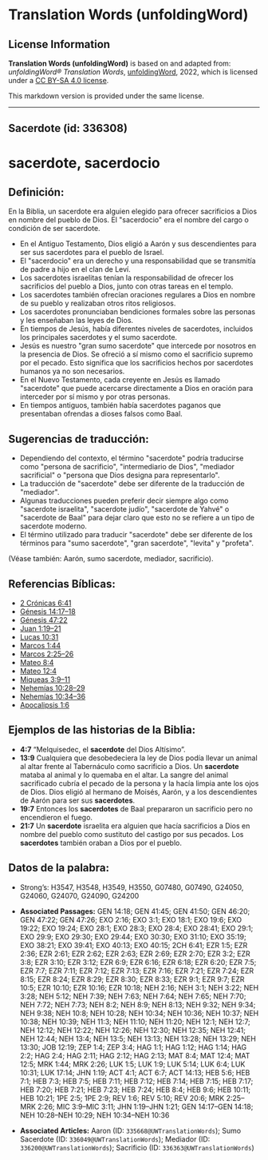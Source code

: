 # Translation Words (unfoldingWord)

## License Information

**Translation Words (unfoldingWord)** is based on and adapted from: _unfoldingWord® Translation Words_, [unfoldingWord](https://unfoldingword.org/utw), 2022, which is licensed under a [CC BY-SA 4.0 license](https://creativecommons.org/licenses/by-sa/4.0/legalcode.en).

This markdown version is provided under the same license.



--------------------------------

## Sacerdote (id: 336308)

sacerdote, sacerdocio
=====================

Definición:
-----------

En la Biblia, un sacerdote era alguien elegido para ofrecer sacrificios a Dios en nombre del pueblo de Dios. El "sacerdocio" era el nombre del cargo o condición de ser sacerdote.

* En el Antiguo Testamento, Dios eligió a Aarón y sus descendientes para ser sus sacerdotes para el pueblo de Israel.
* El "sacerdocio" era un derecho y una responsabilidad que se transmitía de padre a hijo en el clan de Leví.
* Los sacerdotes israelitas tenían la responsabilidad de ofrecer los sacrificios del pueblo a Dios, junto con otras tareas en el templo.
* Los sacerdotes también ofrecían oraciones regulares a Dios en nombre de su pueblo y realizaban otros ritos religiosos.
* Los sacerdotes pronunciaban bendiciones formales sobre las personas y les enseñaban las leyes de Dios.
* En tiempos de Jesús, había diferentes niveles de sacerdotes, incluidos los principales sacerdotes y el sumo sacerdote.
* Jesús es nuestro "gran sumo sacerdote" que intercede por nosotros en la presencia de Dios. Se ofreció a sí mismo como el sacrificio supremo por el pecado. Esto significa que los sacrificios hechos por sacerdotes humanos ya no son necesarios.
* En el Nuevo Testamento, cada creyente en Jesús es llamado "sacerdote" que puede acercarse directamente a Dios en oración para interceder por sí mismo y por otras personas.
* En tiempos antiguos, también había sacerdotes paganos que presentaban ofrendas a dioses falsos como Baal.

Sugerencias de traducción:
--------------------------

* Dependiendo del contexto, el término "sacerdote" podría traducirse como "persona de sacrificio", "intermediario de Dios", "mediador sacrificial" o "persona que Dios designa para representarlo".
* La traducción de "sacerdote" debe ser diferente de la traducción de "mediador".
* Algunas traducciones pueden preferir decir siempre algo como "sacerdote israelita", "sacerdote judío", "sacerdote de Yahvé" o "sacerdote de Baal" para dejar claro que esto no se refiere a un tipo de sacerdote moderno.
* El término utilizado para traducir "sacerdote" debe ser diferente de los términos para "sumo sacerdote", "gran sacerdote", "levita" y "profeta".

(Véase también: Aarón, sumo sacerdote, mediador, sacrificio).

Referencias Bíblicas:
---------------------

* [2 Crónicas 6:41](https://ref.ly/2Chr6:41)
* [Génesis 14:17–18](https://ref.ly/Gen14:17-Gen14:18)
* [Génesis 47:22](https://ref.ly/Gen47:22)
* [Juan 1:19–21](https://ref.ly/John1:19-John1:21)
* [Lucas 10:31](https://ref.ly/Luke10:31)
* [Marcos 1:44](https://ref.ly/Mark1:44)
* [Marcos 2:25–26](https://ref.ly/Mark2:25-Mark2:26)
* [Mateo 8:4](https://ref.ly/Matt8:4)
* [Mateo 12:4](https://ref.ly/Matt12:4)
* [Miqueas 3:9–11](https://ref.ly/Mic3:9-Mic3:11)
* [Nehemías 10:28–29](https://ref.ly/Neh10:28-Neh10:29)
* [Nehemías 10:34–36](https://ref.ly/Neh10:34-Neh10:36)
* [Apocalipsis 1:6](https://ref.ly/Rev1:6)

Ejemplos de las historias de la Biblia:
---------------------------------------

* **4:7** “Melquisedec, el **sacerdote** del Dios Altísimo”.
* **13:9** Cualquiera que desobedeciera la ley de Dios podía llevar un animal al altar frente al Tabernáculo como sacrificio a Dios. Un **sacerdote** mataba al animal y lo quemaba en el altar. La sangre del animal sacrificado cubría el pecado de la persona y la hacía limpia ante los ojos de Dios. Dios eligió al hermano de Moisés, Aarón, y a los descendientes de Aarón para ser sus **sacerdotes**.
* **19:7** Entonces los **sacerdotes** de Baal prepararon un sacrificio pero no encendieron el fuego.
* **21:7** Un **sacerdote** israelita era alguien que hacía sacrificios a Dios en nombre del pueblo como sustituto del castigo por sus pecados. Los **sacerdotes** también oraban a Dios por el pueblo.

Datos de la palabra:
--------------------

* Strong’s: H3547, H3548, H3549, H3550, G07480, G07490, G24050, G24060, G24070, G24090, G24200

* **Associated Passages:** GEN 14:18; GEN 41:45; GEN 41:50; GEN 46:20; GEN 47:22; GEN 47:26; EXO 2:16; EXO 3:1; EXO 18:1; EXO 19:6; EXO 19:22; EXO 19:24; EXO 28:1; EXO 28:3; EXO 28:4; EXO 28:41; EXO 29:1; EXO 29:9; EXO 29:30; EXO 29:44; EXO 30:30; EXO 31:10; EXO 35:19; EXO 38:21; EXO 39:41; EXO 40:13; EXO 40:15; 2CH 6:41; EZR 1:5; EZR 2:36; EZR 2:61; EZR 2:62; EZR 2:63; EZR 2:69; EZR 2:70; EZR 3:2; EZR 3:8; EZR 3:10; EZR 3:12; EZR 6:9; EZR 6:16; EZR 6:18; EZR 6:20; EZR 7:5; EZR 7:7; EZR 7:11; EZR 7:12; EZR 7:13; EZR 7:16; EZR 7:21; EZR 7:24; EZR 8:15; EZR 8:24; EZR 8:29; EZR 8:30; EZR 8:33; EZR 9:1; EZR 9:7; EZR 10:5; EZR 10:10; EZR 10:16; EZR 10:18; NEH 2:16; NEH 3:1; NEH 3:22; NEH 3:28; NEH 5:12; NEH 7:39; NEH 7:63; NEH 7:64; NEH 7:65; NEH 7:70; NEH 7:72; NEH 7:73; NEH 8:2; NEH 8:9; NEH 8:13; NEH 9:32; NEH 9:34; NEH 9:38; NEH 10:8; NEH 10:28; NEH 10:34; NEH 10:36; NEH 10:37; NEH 10:38; NEH 10:39; NEH 11:3; NEH 11:10; NEH 11:20; NEH 12:1; NEH 12:7; NEH 12:12; NEH 12:22; NEH 12:26; NEH 12:30; NEH 12:35; NEH 12:41; NEH 12:44; NEH 13:4; NEH 13:5; NEH 13:13; NEH 13:28; NEH 13:29; NEH 13:30; JOB 12:19; ZEP 1:4; ZEP 3:4; HAG 1:1; HAG 1:12; HAG 1:14; HAG 2:2; HAG 2:4; HAG 2:11; HAG 2:12; HAG 2:13; MAT 8:4; MAT 12:4; MAT 12:5; MRK 1:44; MRK 2:26; LUK 1:5; LUK 1:9; LUK 5:14; LUK 6:4; LUK 10:31; LUK 17:14; JHN 1:19; ACT 4:1; ACT 6:7; ACT 14:13; HEB 5:6; HEB 7:1; HEB 7:3; HEB 7:5; HEB 7:11; HEB 7:12; HEB 7:14; HEB 7:15; HEB 7:17; HEB 7:20; HEB 7:21; HEB 7:23; HEB 7:24; HEB 8:4; HEB 9:6; HEB 10:11; HEB 10:21; 1PE 2:5; 1PE 2:9; REV 1:6; REV 5:10; REV 20:6; MRK 2:25–MRK 2:26; MIC 3:9–MIC 3:11; JHN 1:19–JHN 1:21; GEN 14:17–GEN 14:18; NEH 10:28–NEH 10:29; NEH 10:34–NEH 10:36
* **Associated Articles:** Aaron (ID: `335668@UWTranslationWords`); Sumo Sacerdote (ID: `336049@UWTranslationWords`); Mediador (ID: `336200@UWTranslationWords`); Sacrificio (ID: `336363@UWTranslationWords`)


